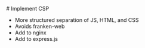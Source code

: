 # Implement CSP

- More structured separation of JS, HTML, and CSS
- Avoids franken-web
- Add to nginx
- Add to express.js